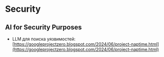 # Security

## AI for Security Purposes

* LLM для поиска уязвимостей: [https://googleprojectzero.blogspot.com/2024/06/project-naptime.html](https://googleprojectzero.blogspot.com/2024/06/project-naptime.html)
